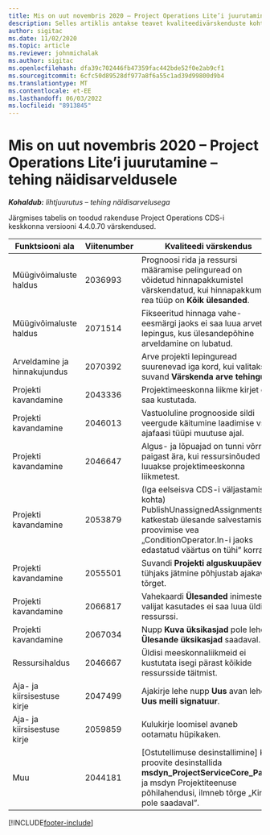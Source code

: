```yaml
---
title: Mis on uut novembris 2020 – Project Operations Lite’i juurutamine – tehing näidisarveldusele
description: Selles artiklis antakse teavet kvaliteedivärskenduste kohta, mis on saadaval Project Operations Lite juurutamise 2020. aasta novembri väljaandes - tegeleb arvete esitamisega.
author: sigitac
ms.date: 11/02/2020
ms.topic: article
ms.reviewer: johnmichalak
ms.author: sigitac
ms.openlocfilehash: dfa39c702446fb47359fac442bde52f0e2ab9cf1
ms.sourcegitcommit: 6cfc50d89528df977a8f6a55c1ad39d99800d9b4
ms.translationtype: MT
ms.contentlocale: et-EE
ms.lasthandoff: 06/03/2022
ms.locfileid: "8913845"
---
```

# <a name="whats-new-november-2020---project-operations-lite-deployment---deal-to-proforma-invoicing"></a>Mis on uut novembris 2020 – Project Operations Lite’i juurutamine – tehing näidisarveldusele

_**Kohaldub:** lihtjuurutus – tehing näidisarvelusega_

Järgmises tabelis on toodud rakenduse Project Operations CDS-i keskkonna versiooni 4.4.0.70 värskendused.

| Funktsiooni ala                 | Viitenumber | Kvaliteedi värskendus                                                                                                                                                                    |
|------------------------------|------------------|-----------------------------------------------------------------------------------------------------------------------------------------------------------------------------------|
|   Müügivõimaluste haldus       | 2036993          | Prognoosi rida ja ressursi määramise pelinguread on võidetud hinnapakkumistel värskendatud, kui hinnapakkumise rea tüüp on **Kõik ülesanded**.                                                 |
|   Müügivõimaluste haldus       | 2071514          | Fikseeritud hinnaga vahe-eesmärgi jaoks ei saa luua arvet lepingus, kus ülesandepõhine arveldamine on lubatud.                                                                          |
| Arveldamine ja hinnakujundus          | 2070392          | Arve projekti lepinguread suurenevad iga kord, kui valitakse suvand **Värskenda arve tehinguid**.                                                                       |
| Projekti kavandamine             | 2043336          | Projektimeeskonna liikme kirjet ei saa kustutada.                                                                                                                                    |
| Projekti kavandamine             | 2046013          | Vastuoluline prognooside sildi veergude käitumine laadimise vs. ajafaasi tüüpi muutuse ajal.                                                                                   |
| Projekti kavandamine             | 2046647          | Algus- ja lõpuajad on tunni võrra paigast ära, kui ressursinõuded luuakse projektimeeskonna liikmetest.                                                                      |
| Projekti kavandamine             | 2053879          | (Iga eelseisva CDS-i väljastamise kohta) PublishUnassignedAssignments katkestab ülesande salvestamise proovimise vea „ConditionOperator.In-i jaoks edastatud väärtus on tühi” korral. |
| Projekti kavandamine             | 2055501          | Suvandi **Projekti alguskuupäev** tühjaks jätmine põhjustab ajakava tõrget.                                                                                                      |
| Projekti kavandamine             | 2066817          | Vahekaardi **Ülesanded** inimeste valijat kasutades ei saa luua üldist ressurssi.                                                                                               |
| Projekti kavandamine             | 2067034          | Nupp **Kuva üksikasjad** pole lehel **Ülesande üksikasjad** saadaval.                                                                                                         |
| Ressursihaldus          | 2046667          | Üldisi meeskonnaliikmeid ei kustutata isegi pärast kõikide ressursside täitmist.                                                                                                     |
| Aja- ja kiirsisestuse kirje | 2047499          | Ajakirje lehe nupp **Uus** avan lehe **Uus meili signatuur**.                                                                                               |
| Aja- ja kiirsisestuse kirje | 2059859          | Kulukirje loomisel avaneb ootamatu hüpikaken.                                                                                                                         |
| Muu                        | 2044181          | [Ostutellimuse desinstallimine] Kui proovite desinstallida **msdyn_ProjectServiceCore_Patch** ja msdyn Projektiteenuse põhilahendusi, ilmneb tõrge „Kirje pole saadaval”.        |


[!INCLUDE[footer-include](../../includes/footer-banner.md)]